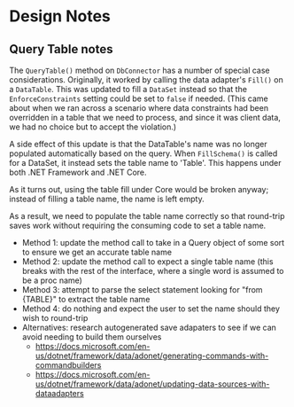 # Design Notes

## Query Table notes

The `QueryTable()` method on `DbConnector` has a number of special case considerations. Originally, it worked by calling the data adapter's `Fill()` on a `DataTable`. This was updated to fill a `DataSet` instead so that the `EnforceConstraints` setting could be set to `false` if needed. (This came about when we ran across a scenario where data constraints had been overridden in a table that we need to process, and since it was client data, we had no choice but to accept the violation.)

A side effect of this update is that the DataTable's name was no longer populated automatically based on the query. When `FillSchema()` is called for a DataSet, it instead sets the table name to 'Table'. This happens under both .NET Framework and .NET Core.

As it turns out, using the table fill under Core would be broken anyway; instead of filling a table name, the name is left empty.

As a result, we need to populate the table name correctly so that round-trip saves work without requiring the consuming code to set a table name.

- Method 1: update the method call to take in a Query object of some sort to ensure we get an accurate table name
- Method 2: update the method call to expect a single table name (this breaks with the rest of the interface, where a single word is assumed to be a proc name)
- Method 3: attempt to parse the select statement looking for "from {TABLE}" to extract the table name
- Method 4: do nothing and expect the user to set the name should they wish to round-trip
- Alternatives: research autogenerated save adapaters to see if we can avoid needing to build them ourselves
  - https://docs.microsoft.com/en-us/dotnet/framework/data/adonet/generating-commands-with-commandbuilders
  - https://docs.microsoft.com/en-us/dotnet/framework/data/adonet/updating-data-sources-with-dataadapters
